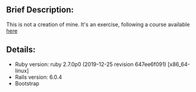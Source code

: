 
## Brief Description:

This is not a creation of mine. It's an exercise, following a course available [here](https://youtu.be/fmyvWz5TUWg)

## Details:
* Ruby version: ruby 2.7.0p0 (2019-12-25 revision 647ee6f091) [x86_64-linux]
* Rails version: 6.0.4
* Bootstrap

<!-- * System dependencies

* Configuration

* Database creation

* Database initialization

* How to run the test suite

* Services (job queues, cache servers, search engines, etc.)

* Deployment instructions

* ... -->
